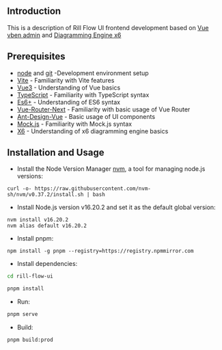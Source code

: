 ## Introduction

This is a description of Rill Flow UI frontend development based on [Vue vben admin](https://github.com/vbenjs/vue-vben-admin) and [Diagramming Engine x6](https://x6.antv.antgroup.com/) 

## Prerequisites

- [node](http://nodejs.org/) and [git](https://git-scm.com/) -Development environment setup
- [Vite](https://vitejs.dev/) - Familiarity with Vite features
- [Vue3](https://v3.vuejs.org/) - Understanding of Vue basics
- [TypeScript](https://www.typescriptlang.org/) - Familiarity with TypeScript syntax
- [Es6+](http://es6.ruanyifeng.com/) - Understanding of ES6 syntax
- [Vue-Router-Next](https://next.router.vuejs.org/) - Familiarity with basic usage of Vue Router
- [Ant-Design-Vue](https://2x.antdv.com/docs/vue/introduce-cn/) - Basic usage of UI components
- [Mock.js](https://github.com/nuysoft/Mock) - Familiarity with Mock.js syntax
- [X6](https://x6.antv.antgroup.com/) - Understanding of x6 diagramming engine basics


## Installation and Usage
- Install the Node Version Manager [nvm](https://github.com/nvm-sh/nvm), a tool for managing node.js versions:

```shell
curl -o- https://raw.githubusercontent.com/nvm-sh/nvm/v0.37.2/install.sh | bash
```

- Install Node.js version v16.20.2 and set it as the default global version:

```shell
nvm install v16.20.2
nvm alias default v16.20.2
```

- Install pnpm:

```shell
npm install -g pnpm --registry=https://registry.npmmirror.com
```

- Install dependencies:
```bash
cd rill-flow-ui

pnpm install

```

- Run:

```bash
pnpm serve
```

- Build:

```bash
pnpm build:prod
```
